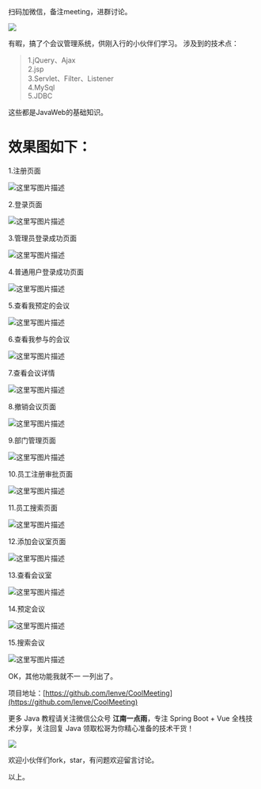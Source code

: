 扫码加微信，备注meeting，进群讨论。

![](https://user-images.githubusercontent.com/6023444/75459026-ba70d500-59b9-11ea-8cbd-3d5889f356c4.png)

有暇，搞了个会议管理系统，供刚入行的小伙伴们学习。
涉及到的技术点：
>1.jQuery、Ajax  
>2.jsp  
>3.Servlet、Filter、Listener  
>4.MySql  
>5.JDBC  

这些都是JavaWeb的基础知识。

# 效果图如下：

1.注册页面

![这里写图片描述](https://wx3.sinaimg.cn/mw690/6b239626gy1gbxd3qqtcbj211y0kcgn6.jpg)

2.登录页面

![这里写图片描述](https://wx4.sinaimg.cn/mw690/6b239626gy1gbxd3psdk1j211y0kfwfw.jpg)

3.管理员登录成功页面

![这里写图片描述](https://wx2.sinaimg.cn/mw690/6b239626gy1gbxd7w4jtnj211y0khgoi.jpg)

4.普通用户登录成功页面

![这里写图片描述](https://wx1.sinaimg.cn/mw690/6b239626gy1gbxd7une1aj211y0djabr.jpg)

5.查看我预定的会议

![这里写图片描述](https://wx2.sinaimg.cn/mw690/6b239626gy1gbxd7ymm6kj211y0jrdis.jpg)

6.查看我参与的会议

![这里写图片描述](https://wx2.sinaimg.cn/mw690/6b239626gy1gbxd7xc3vgj211y0jl773.jpg)

7.查看会议详情

![这里写图片描述](https://wx2.sinaimg.cn/mw690/6b239626gy1gbxd9cq2x2j211y0jq40e.jpg)

8.撤销会议页面

![这里写图片描述](https://wx2.sinaimg.cn/mw690/6b239626gy1gbxd9f6ekjj211y0g4wg4.jpg)

9.部门管理页面

![这里写图片描述](https://wx3.sinaimg.cn/mw690/6b239626gy1gbxd9ejaqqj211y0h2q4u.jpg)

10.员工注册审批页面

![这里写图片描述](https://wx4.sinaimg.cn/mw690/6b239626gy1gbxd9ebpuqj211y0gh0uf.jpg)

11.员工搜索页面

![这里写图片描述](https://wx3.sinaimg.cn/mw690/6b239626gy1gbxdaglztpj211y0g9jt9.jpg)

12.添加会议室页面

![这里写图片描述](https://wx4.sinaimg.cn/mw690/6b239626gy1gbxdajnx43j211y0hb0uj.jpg)

13.查看会议室

![这里写图片描述](https://wx1.sinaimg.cn/mw690/6b239626gy1gbxdahtqt0j211y0hhdhy.jpg)

14.预定会议

![这里写图片描述](https://wx2.sinaimg.cn/mw690/6b239626gy1gbxdailcdyj211y0jpt9u.jpg)

15.搜索会议

![这里写图片描述](https://wx4.sinaimg.cn/mw690/6b239626gy1gbxdajbosfj211y0k9dig.jpg)

OK，其他功能我就不一 一列出了。

项目地址：[https://github.com/lenve/CoolMeeting](https://github.com/lenve/CoolMeeting)

更多 Java 教程请关注微信公众号 **江南一点雨**，专注 Spring Boot + Vue 全栈技术分享，关注回复 Java 领取松哥为你精心准备的技术干货！

![](https://camo.githubusercontent.com/cf41e65d8db1c04d74dc4b57f367e4c47270eb0b/687474703a2f2f7777772e6a617661626f792e6f72672f696d616765732f73622f6a617661626f792e6a7067)

欢迎小伙伴们fork，star，有问题欢迎留言讨论。

以上。

